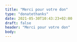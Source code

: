 ```yaml
---
title: "Merci pour votre don"
type: "donatethanks"
date: 2021-05-30T10:43:23+02:00
draft: false
header: "Merci pour votre don"
body: 
---
```

